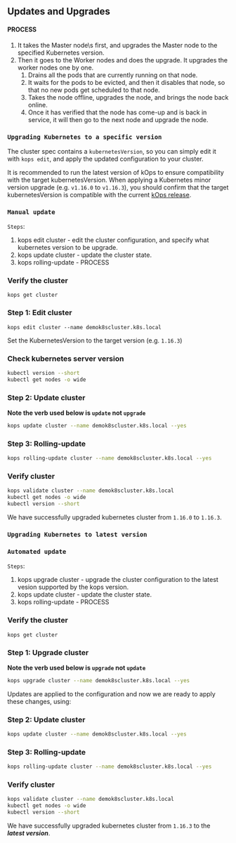 
## Updates and Upgrades

#### PROCESS
1. It takes the Master node\s first, and upgrades the Master node to the specified Kubernetes version.
2. Then it goes to the Worker nodes and does the upgrade. It upgrades the worker nodes one by one.
   1. Drains all the pods that are currently running on that node.
   2. It waits for the pods to be evicted, and then it disables that node, so that no new pods get scheduled to that node.
   3. Takes the node offline, upgrades the node, and brings the node back online.
   4. Once it has verified that the node has come-up and is back in service, it will then go to the next node and upgrade the node.

### **`Upgrading Kubernetes to a specific version`**

The cluster spec contains a `kubernetesVersion`, so you can simply edit it with `kops edit`, and apply the updated configuration to your cluster.

It is recommended to run the latest version of kOps to ensure compatibility with the target kubernetesVersion. When applying a Kubernetes minor version upgrade (e.g. `v1.16.0` to `v1.16.3`), you should confirm that the target kubernetesVersion is compatible with the current [kOps release](https://github.com/kubernetes/kops/releases).

### `Manual update`

`Steps`:

1. kops edit cluster - edit the cluster configuration, and specify what kubernetes version to be upgrade.
2. kops update cluster - update the cluster state.
3. kops rolling-update - PROCESS

### Verify the cluster

```shell
kops get cluster
```

### Step 1: Edit cluster

```shell
kops edit cluster --name demok8scluster.k8s.local
```

Set the KubernetesVersion to the target version (e.g. `1.16.3`)

### Check kubernetes server version

```sh
kubectl version --short
kubectl get nodes -o wide
```

### Step 2: Update cluster

**Note the verb used below is `update` not `upgrade`**

```sh
kops update cluster --name demok8scluster.k8s.local --yes
```

### Step 3: Rolling-update

```sh
kops rolling-update cluster --name demok8scluster.k8s.local --yes
```

### Verify cluster

```sh
kops validate cluster --name demok8scluster.k8s.local
kubectl get nodes -o wide
kubectl version --short
```

We have successfully upgraded kubernetes cluster from `1.16.0` to `1.16.3`.

### **`Upgrading Kubernetes to latest version`**

### `Automated update`

`Steps`:

1. kops upgrade cluster - upgrade the cluster configuration to the latest vesion supported by the kops version.
2. kops update cluster - update the cluster state.
3. kops rolling-update - PROCESS

### Verify the cluster

```shell
kops get cluster
```

### Step 1: Upgrade cluster

**Note the verb used below is `upgrade` not `update`**

```sh
kops upgrade cluster --name demok8scluster.k8s.local --yes
```
Updates are applied to the configuration and now we are ready to apply these changes, using:

### Step 2: Update cluster

```sh
kops update cluster --name demok8scluster.k8s.local --yes
```

### Step 3: Rolling-update

```sh
kops rolling-update cluster --name demok8scluster.k8s.local --yes
```

### Verify cluster

```sh
kops validate cluster --name demok8scluster.k8s.local
kubectl get nodes -o wide
kubectl version --short
```

We have successfully upgraded kubernetes cluster from `1.16.3` to the ***latest version***.